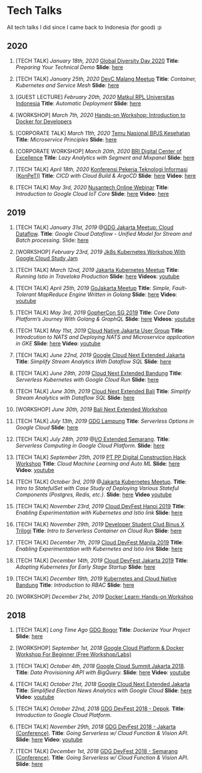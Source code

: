 Tech Talks
===

All tech talks I did since I came back to Indonesia (for good) :p

## 2020

1. [TECH TALK] *January 18th, 2020* [Global Diversity Day 2020](https://www.globaldiversitycfpday.com/events/230) **Title**: *Preparing Your Technical Demo* **Slide**: [here](https://docs.google.com/presentation/d/1XXTwU33ZmiLk90C8TTwlHtq3s2ytSME-Su1OYzM36dI/edit?usp=sharing)

1. [TECH TALK] *January 25th, 2020* [DevC Malang Meetup](https://www.facebook.com/groups/DevCMalang/) **Title**: *Container, Kubernetes and Service Mesh* **Slide**: [here](https://docs.google.com/presentation/d/1IqYsDEA6Atq-s0xFkLvNGxAAs5nomji0VOOf6gS-mFI/edit?usp=sharing)

1. [GUEST LECTURE] *February 20th, 2020* [Matkul RPL Universitas Indonesia]() **Title**: *Automatic Deployment* **Slide**: [here](https://docs.google.com/presentation/d/1B1bjVGLTA1xhQ01I9HzsJJC5wZIEWhR04wJ_xwnll9U/edit?usp=sharing)

1. [WORKSHOP] *March 7th, 2020* [Hands-on Workshop: Introduction to Docker for Developers](https://www.meetup.com/Kubernetes-and-Cloud-Native-Bandung/events/268976066/)

1. [CORPORATE TALK] *March 11th, 2020* [Temu Nasional BPJS Kesehatan]() **Title**: *Microservice Principles* **Slide**: [here](https://docs.google.com/presentation/d/1auoxvujsDnqzJYBiJrzBFWmfVa05XJgAGIthHJ--xAM/edit?usp=sharing)

1. [CORPORATE WORKSHOP] *March 20th, 2020* [BRI Digital Center of Excellence]() **Title**: *Lazy Analytics with Segment and Mixpanel* **Slide**: [here](https://docs.google.com/presentation/d/1LJyNef7-rCVXv5O_tdGxqWQA6E7u4wy9vDyhtyj6S_Y/edit?usp=sharing)

1. [TECH TALK] *April 18th, 2020* [Konferensi Pekerja Teknologi Informasi (KonPeTI)](https://gerakdarirumah.id/) **Title**: *CICD with Cloud Build & ArgoCD* **Slide**: [here](https://docs.google.com/presentation/d/17KPelk0EgzTGKpJtW0Mmwj8BemMs4GLafKyh_ijA98s/edit?usp=sharing) **Video**: [here](https://www.youtube.com/watch?v=DtgG080aEyk&feature=youtu.be)

1. [TECH TALK] *May 3rd, 2020* [Nusantech Online Webinar](https://nusantech.com/) **Title**: *Introduction to Google Cloud IoT Core* **Slide**: [here](https://docs.google.com/presentation/d/1Zye3nmcTwRb6o7LxgUFVjB4MxcBPOatLOapgdnCXZYM/edit?usp=sharing) **Video**: [here](https://www.youtube.com/playlist?list=PLJDedZCB3DvAIbOKalHTbi8v5w6ACMonH)



## 2019

1. [TECH TALK] *January 31st, 2019* @[GDG Jakarta Meetup: Cloud Dataflow](https://www.meetup.com/GDG-Jakarta/events/258350522/). **Title**: *Google Cloud Dataflow - Unified Model for Stream and Batch processing*. Slide: [here](https://docs.google.com/presentation/d/1Ws73JxlVH39HiKiYuF3vW903j8wFzxPQihXz4CQ_HZM/edit?usp=sharing)

1. [WORKSHOP] *February 23rd, 2019* [Jk8s Kubernetes Workshop With Google Cloud Study Jam](https://www.meetup.com/jakarta-kubernetes/events/258806950/)

1. [TECH TALK] *March 12nd, 2019* [Jakarta Kubernetes Meetup](https://www.meetup.com/jakarta-kubernetes/events/259186080/) **Title**: *Running Istio in Traveloka Production* **Slide**: [here](https://docs.google.com/presentation/d/1wnPjOaXLRvfpCyvP6yzjxayiK3JMBfIPOoAapa4aFbo/edit?usp=sharing) **Videos**: [youtube](https://www.youtube.com/watch?v=w926ICLyEBg&t=79s)

1. [TECH TALK] *April 25th, 2019* [GoJakarta Meetup](https://www.meetup.com/GoJakarta/events/260326493/) **Title**: *Simple, Fault-Tolerant MapReduce Engine Written in Golang* **Slide**: [here](https://docs.google.com/presentation/d/1gjZqhq0Un2cXAdgLq9pN_kvxiXcnrehSvsEa17TR5wg/edit?usp=sharing) **Video**: [youtube](https://www.youtube.com/watch?v=ugn922zxTck&t=770s)

1. [TECH TALK] *May 3rd, 2019* [GopherCon SG 2019](https://2019.gophercon.sg/) **Title**: *Core Data Platform’s Journey 
With Golang & GraphQL* **Slide**: [here](https://docs.google.com/presentation/d/1GJD0QwBBsvXr4AWKA2losuvdjUN8ZfvF-GPMibuoHl0/edit?usp=sharing) **Videos**: [youtube](https://www.youtube.com/watch?v=hIScta6OxQ8&t=1s)

1. [TECH TALK] *May 11st, 2019* [Cloud Native Jakarta User Group](https://www.meetup.com/Microservice-JKT/events/261157665/) **Title**: *Introdcution to NATS and Deploying NATS and Microservice application in GKE* **Slide**: [here](https://docs.google.com/presentation/d/1FtU8F2mDxe-U4cUBUHrpJmx6FTafUv0FETF1qcxobv4/edit?usp=sharing) **Video**: [youtube](https://www.youtube.com/watch?v=w2J2S6v3K50)

1. [TECH TALK] *June 22nd, 2019* [Google Cloud Next Extended Jakarta](https://www.meetup.com/GDG-Cloud-Jakarta/events/261637121/) **Title**: *Simplify Stream Analytics With Dataflow SQL* **Slide**: [here](https://docs.google.com/presentation/d/1Kktp0weytCyJcGv2GT0HL-zKYvenjWYbwCW5WJ_ONfk/edit?usp=sharing)

1. [TECH TALK] *June 29th, 2019* [Cloud Next Extended Bandung](https://www.meetup.com/GDG-Bandung/events/261855760/) **Title**: *Serverless Kubernetes with Google Cloud Run* **Slide**: [here](https://docs.google.com/presentation/d/1zrm_p4PMzG3jdtTIBrT95zMMomT0gmVRp9nb53cuTLQ/edit?usp=sharing)

1. [TECH TALK] *June 30th, 2019* [Cloud Next Extended Bali](https://www.meetup.com/GDG-Bali/events/261891448/) **Title**: *Simplify Stream Analytics with Dataflow SQL* **Slide**: [here](https://docs.google.com/presentation/d/1Kktp0weytCyJcGv2GT0HL-zKYvenjWYbwCW5WJ_ONfk/edit?usp=sharing)

1. [WORKSHOP] *June 30th, 2019* [Bali Next Extended Workshop](https://www.meetup.com/GDG-Bali/events/261891448/)

1. [TECH TALK] *July 13th, 2019* [GDG Lampung]() **Title**: *Serverless Options in Google Cloud* **Slide**: [here](https://docs.google.com/presentation/d/1lQT1BG2Sl0SpNwOuh31NXvnO-FIyyJxGR8mpm7oy9_E/edit?usp=sharing)

1. [TECH TALK] *July 28th, 2019* @[I/O Extended Semarang](https://www.meetup.com/gdg-semarang/events/262769046/). **Title**: *Serverless Computing in Google Cloud Platform*. **Slide**: [here](https://docs.google.com/presentation/d/1ofPuQnmn7Ntb1LPAubVx6sGHL2s477F4aGZpe28FMWc/edit?usp=sharing)

1. [TECH TALK] *September 25th, 2019* [PT PP Digital Construction Hack Workshop](http://infobanknews.com/ptpp-gelar-digital-construction-hack-workshop/) **Title**: *Cloud Machine Learning and Auto ML* **Slide**: [here](https://docs.google.com/presentation/d/1MSDcU6Bi55jp0GGwwdmhGgZu06JonY8CvOKJ-5nIBDM/edit?usp=sharing) **Video**: [youtube](https://www.youtube.com/watch?v=RK8oqewAUKc)

1. [TECH TALK] *October 3rd, 2019* @[Jakarta Kubernetes Meetup](https://www.meetup.com/jakarta-kubernetes/events/265139864/). **Title**: *Intro to StatefulSet with Case Study of Deploying Various Stateful Components (Postgres, Redis, etc.)*. **Slide**: [here](https://docs.google.com/presentation/d/1x1Qsfujw4WU7ucf-Lq-wdEcMcSg-u0E5QifJD5w2Flc) **Video** [youtube](https://youtu.be/69voJLpcGLU)

1. [TECH TALK] *November 23rd, 2019* [Cloud DevFest Hanoi 2019](https://www.meetup.com/GDG-Cloud-Hanoi/events/264539848/) **Title**: *Enabling Experimentation with Kubernetes and Istio link* **Slide**: [here](https://docs.google.com/presentation/d/1iaGUf2IyJ6Y_J8BgfNsHIq3lyEWY3LxhFUFTa4PAu0k/edit?usp=sharing)

1. [TECH TALK] *November 29th, 2019* [Developer Student Clud Binus X Trilogi]() **Title**: *Intro to Serverless Container on Cloud Run* **Slide**: [here](https://docs.google.com/presentation/d/1zrm_p4PMzG3jdtTIBrT95zMMomT0gmVRp9nb53cuTLQ/edit?usp=sharing)

1. [TECH TALK] *December 7th, 2019* [Cloud DevFest Manila 2019](https://www.meetup.com/GDG-Cloud-Manila/events/265253762/) **Title**: *Enabling Experimentation with Kubernetes and Istio link* **Slide**: [here](https://docs.google.com/presentation/d/1iaGUf2IyJ6Y_J8BgfNsHIq3lyEWY3LxhFUFTa4PAu0k/edit?usp=sharing)

1. [TECH TALK] *December 14th, 2019* [Cloud DevFest Jakarta 2019](https://www.meetup.com/GDG-Cloud-Jakarta/events/266746388/) **Title**: *Adopting Kubernetes for Early Stage Startup* **Slide**: [here](https://docs.google.com/presentation/d/1v9Tuqt1AjTl5JJMy4ZNHSnXtRxFPAPSTnuvesS-pwhU/edit?usp=sharing)

1. [TECH TALK] *December 19th, 2019* [Kubernetes and Cloud Native Bandung](https://www.meetup.com/Kubernetes-and-Cloud-Native-Bandung/events/267202957/) **Title**: *Introduction to RBAC* **Slide**: [here](https://docs.google.com/presentation/d/1pUgTksN6qn3oDkSp8tmQB5QGzCl1T7R_Uphwulk6daI/edit?usp=sharing)

1. [WORKSHOP] *December 21st, 2019* [Docker Learn: Hands-on Workshop](https://www.meetup.com/Docker-Indonesia/events/265418699/)

## 2018
1. [TECH TALK] *Long Time Ago* [GDG Bogor](https://www.meetup.com/GDG-Bogor/events/past/) **Title**: *Dockerize Your Project* **Slide**: [here](https://docs.google.com/presentation/d/11VjXD2HLJmh69wB0QInWDvUTkKHwlUXo_DBE8SqtALg/edit?usp=sharing)

1. [WORKSHOP] *September 1st, 2018* [Google Cloud Platform & Docker Workshop For Beginner (Free Workshop/Labs)](https://www.meetup.com/GDG-Jakarta/events/254027476/)

1. [TECH TALK] *October 4th, 2018* [Google Cloud Summit Jakarta 2018](). **Title**: *Data Provisioning API with BigQuery.* **Slide**: [here](https://docs.google.com/presentation/d/1B1HWk0f1E-AKQnCUzlipU4bJZp2hHoYVgp1DcPg5kPw/edit?usp=sharing) **Video**: [youtube](https://www.youtube.com/watch?v=M27b9EdLCBA&t=849s)

1. [TECH TALK] *October 21st, 2018* [Google Cloud Next Extended Jakarta]() **Title**: *Simplified Election News Analytics with Google Cloud* **Slide**: [here](https://docs.google.com/presentation/d/1iMB9atmnQXE7SJIBaxeco4ku8yZAW2H7XUfRlUAQZJg/edit?usp=sharing) **Video**: [youtube](https://www.youtube.com/watch?v=W2o96PJnnao)

1. [TECH TALK] *October 22nd, 2018* [GDG DevFest 2018 - Depok](https://www.meetup.com/gdg-depok/events/254842453/). **Title**: *Introduction to Google Cloud Platform*. 

1. [TECH TALK] *November 29th, 2018* [GDG DevFest 2018 - Jakarta (Conference)](https://www.meetup.com/GDG-Jakarta/events/255956807/). **Title**: *Going Serverless w/ Cloud Function & Vision API*. **Slide**: [here](https://docs.google.com/presentation/d/1xHJ6_pAWJ7ug9B0KJ1IV-kkk2lcpA0YNb6R_RWw1nYg/edit?usp=sharing) **Video**: [youtube](https://www.youtube.com/watch?v=9N-7QOnsfdk&t=6s)

1. [TECH TALK] *December 1st, 2018* [GDG DevFest 2018 - Semarang (Conference)](https://www.meetup.com/gdg-semarang/events/255822655/). **Title**: *Going Serverless w/ Cloud Function & Vision API*. **Slide**: [here](https://docs.google.com/presentation/d/1d7c7OKf5Wi77J8dD__My7v0F9kBrwtiWCJNcAdBLGu0/edit?usp=sharing)


